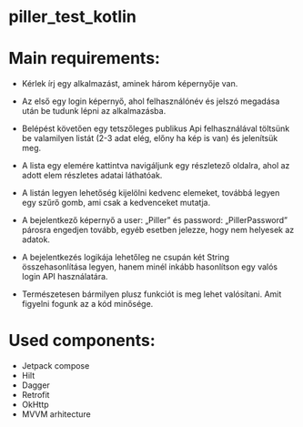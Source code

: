 # piller_test_kotlin


# Main requirements:
- Kérlek írj egy alkalmazást, aminek három képernyője van.
- Az első egy login képernyő, ahol felhasználónév és jelszó megadása után be tudunk lépni az alkalmazásba. 
- Belépést követően egy tetszőleges publikus Api felhasználával töltsünk be valamilyen listát (2-3 adat elég, előny ha kép is van) és jelenítsük meg.
- A lista egy elemére kattintva navigáljunk egy részletező oldalra, ahol az adott elem részletes adatai láthatóak.
- A listán legyen lehetőség kijelölni kedvenc elemeket, továbbá legyen egy szűrő gomb, ami csak a kedvenceket mutatja.

- A bejelentkező képernyő a user: „Piller” és password: „PillerPassword” párosra engedjen tovább, egyéb esetben jelezze, hogy nem helyesek az adatok.
- A bejelentkezés logikája lehetőleg ne csupán két String összehasonlítása legyen, hanem minél inkább hasonlítson egy valós login API használatára.

- Természetesen bármilyen plusz funkciót is meg lehet valósítani. Amit figyelni fogunk az a kód minősége.

# Used components:
- Jetpack compose
- Hilt
- Dagger
- Retrofit
- OkHttp
- MVVM arhitecture
